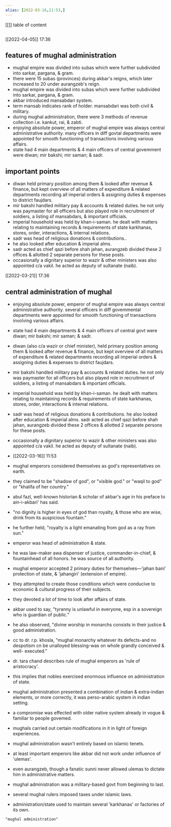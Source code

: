 ```yaml
---
alias: [2022-03-16,11:53,]
---
```

[[]]
table of content
```toc
```

[[2022-04-05]] 17:36
## features of mughal administration
- mughal empire was divided into subas which were further subdivided into sarkar, pargana, & gram. 
- there were 15 subas (provinces) during akbar's reigns, which later increased to 20 under aurangzeb's reign.
- mughal empire was divided into subas which were further subdivided into sarkar, pargana, & gram.
- akbar introduced mansabdari system.
- term mansab indicates rank of holder. mansabdari was both civil & military.
- during mughal administration, there were 3 methods of revenue collection i.e. kankut, rai, & zabti.
- enjoying absolute power, emperor of mughal empire was always central administrative authority. many officers in diff govtal departments were appointed for smooth functioning of transactions involving various affairs.
- state had 4 main departments & 4 main officers of central govemment were diwan; mir bakshi; mir saman; & sadr.
## important points
- diwan held primary position among them & looked after revenue & finance, but kept overview of all matters of expenditure & related departments recording all imperial orders & assigning duties & expenses to district faujdars.
- mir bakshi handled military pay & accounts & related duties. he not only was paymaster for all officers but also played role in recruitment of soldiers, a listing of mansabdars, & important officials.
- imperial household was held by khan-i-saman. he dealt with matters relating to maintaining records & requirements of state karkhanas, stores, order, interactions, & internal relations.
- sadr was head of religious donations & contributions..
- he also looked after education & imperial alms.
- sadr acted as chief qazi before shah jahan, aurangzeb divided these 2 offices & allotted 2 separate persons for these posts.
- occasionally a dignitary superior to wazir & other ministers was also appointed c/a vakil. he acted as deputy of sultanate (naib).

[[2022-03-21]] 17:36
## central administration of mughal
- enjoying absolute power, emperor of mughal empire was always central administrative authority. several officers in diff govemmental departments were appointed for smooth functioning of transactions involving various affairs.
- state had 4 main departments & 4 main officers of central govt were diwan; mir bakshi; mir saman; & sadr.
- diwan (also c/a wazir or chief minister), held primary position among them & looked after revenue & finance, but kept overview of all matters of expenditure & related departments recording all imperial orders & assigning duties & expenses to district faujdars.
- mir bakshi handled military pay & accounts & related duties. he not only was paymaster for all officers but also played role in recruitment of soldiers, a listing of mansabdars & important officials.
- imperial household was held by khan-i-saman. he dealt with matters relating to maintaining records & requirements of state karkhanas, stores, order, interactions & intemal relations.
- sadr was head of religious donations & contributions. he also looked after education & imperial alms. sadr acted as chief qazi before shah jahan, aurangzeb divided these 2 offices & allotted 2 separate persons for these posts.
- occasionally a dignitary superior to wazir & other ministers was also appointed c/a vakil. he acted as deputy of sultanate (naib).

- [[2022-03-16]] 11:53
- mughal emperors considered themselves as god's representatives on earth.
- they claimed to be "shadow of god", or "visible god." or "waqil to god" or "khalifa of her country."
- abul fazl, well-known historian & scholar of akbar's age in his preface to ain-i-akbari' has said.
- "no dignity is higher in eyes of god than royalty, & those who are wise, drink from its auspicious fountain."
- he further held, "royalty is a light emanating from god as a ray from sun."
- emperor was head of administration & state.
- he was law-maker awa dispenser of justice, commander-in-chief, & fountainhead of all honors. he was source of all authority.
- mughal emperor accepted 2 primary duties for themselves—'jahan bani' protection of state, & 'jahangiri' (extension of empire).
- they attempted to create those conditions which were conducive to economic & cultural progress of their subjects.
- they devoted a lot of time to look after affairs of state.
- akbar used to say, "tyranny is unlawful in everyone, esp in a sovereign who is guardian of public."
- he also observed, "divine worship in monarchs consists in their justice & good administration.
- cc to dr. r.p. khosla, "mughal monarchy whatever its defects-and no despotism cn be unalloyed blessing-was on whole grandly conceived & well- executed."
- dr. tara chand describes rule of mughal emperors as 'rule of aristocracy'.
- this implies that nobles exercised enormous influence on administration of state.
- mughal administration presented a combination of indian & extra-indian elements, or more correctly, it was perso-arabic system in indian setting.
- a compromise was effected with older native system already in vogue & familiar to people govemed.
- mughals carried out certain modifications in it in light of foreign experiences.
- mughal administration wasn't entirely based on islamic tenets.
- at least important emperors like akbar did not work under influence of 'ulemas'.
- even aurangzeb, though a fanatic sunni never allowed ulemas to dictate him in administrative matters.
- mughal administration was a military-based govt from beginning to last.
- several mughal rulers imposed taxes under islamic laws.
- administration/state used to maintain several 'karkhanas' or factories of its own.
```query
"mughal administration"
```